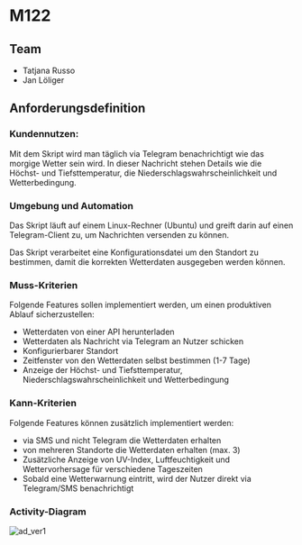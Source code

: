 # M122

## Team
- Tatjana Russo
- Jan Löliger

## Anforderungsdefinition

### Kundennutzen:

Mit dem Skript wird man täglich via Telegram benachrichtigt wie das morgige Wetter sein wird. In dieser Nachricht stehen Details wie die Höchst- und Tiefsttemperatur, die Niederschlagswahrscheinlichkeit und Wetterbedingung.

### Umgebung und Automation

Das Skript läuft auf einem Linux-Rechner (Ubuntu) und greift darin auf einen Telegram-Client zu, um Nachrichten versenden zu können.

Das Skript verarbeitet eine Konfigurationsdatei um den Standort zu bestimmen, damit die korrekten Wetterdaten ausgegeben werden können.

### Muss-Kriterien

Folgende Features sollen implementiert werden, um einen produktiven Ablauf sicherzustellen: 


- Wetterdaten von einer API herunterladen
- Wetterdaten als Nachricht via Telegram an Nutzer schicken
- Konfigurierbarer Standort
- Zeitfenster von den Wetterdaten selbst bestimmen (1-7 Tage)
- Anzeige der Höchst- und Tiefsttemperatur, Niederschlagswahrscheinlichkeit und Wetterbedingung

### Kann-Kriterien

Folgende Features können zusätzlich implementiert werden: 

- via SMS und nicht Telegram die Wetterdaten erhalten
- von mehreren Standorte die Wetterdaten erhalten (max. 3)
- Zusätzliche Anzeige von UV-Index, Luftfeuchtigkeit und Wettervorhersage für verschiedene Tageszeiten
- Sobald eine Wetterwarnung eintritt, wird der Nutzer direkt via Telegram/SMS benachrichtigt

### Activity-Diagram
![ad_ver1](https://github.com/janloeliger/m122/assets/90830948/126c385c-5729-458d-9161-c18eeca06b38)
